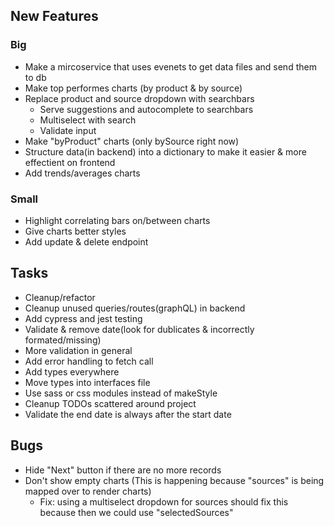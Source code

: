 ## New Features

### Big

- Make a mircoservice that uses evenets to get data files and send them to db
- Make top performes charts (by product & by source)
- Replace product and source dropdown with searchbars
  - Serve suggestions and autocomplete to searchbars
  - Multiselect with search
  - Validate input
- Make "byProduct" charts (only bySource right now)
- Structure data(in backend) into a dictionary to make it easier & more effectient on frontend
- Add trends/averages charts

### Small

- Highlight correlating bars on/between charts
- Give charts better styles
- Add update & delete endpoint

## Tasks

- Cleanup/refactor
- Cleanup unused queries/routes(graphQL) in backend
- Add cypress and jest testing
- Validate & remove date(look for dublicates & incorrectly formated/missing)
- More validation in general
- Add error handling to fetch call
- Add types everywhere
- Move types into interfaces file
- Use sass or css modules instead of makeStyle
- Cleanup TODOs scattered around project
- Validate the end date is always after the start date

## Bugs

- Hide "Next" button if there are no more records
- Don't show empty charts (This is happening because "sources" is being mapped over to render charts)
  - Fix: using a multiselect dropdown for sources should fix this because then we could use "selectedSources"
